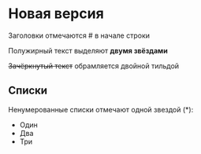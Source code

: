 # Новая версия
Заголовки отмечаются  # в начале строки

Полужирный текст выделяют **двумя звёздами**

~~Зачёркнутый текст~~ обрамляется двойной тильдой

## Списки

Ненумерованные списки отмечают одной звездой (*):
* Один
* Два
* Три